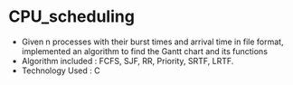 # CPU_scheduling
- Given n processes with their burst times and arrival time in file format,
  implemented an algorithm to find the Gantt chart and its functions
- Algorithm included : FCFS, SJF, RR, Priority, SRTF, LRTF.
- Technology Used : C
